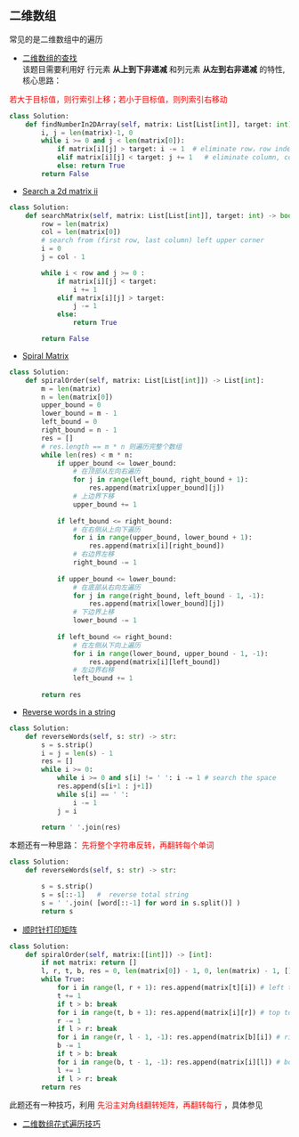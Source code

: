 ## 二维数组  
常见的是二维数组中的遍历 
- [ 二维数组的查找 ]( https://leetcode.cn/problems/er-wei-shu-zu-zhong-de-cha-zhao-lcof/description/ )   
该题目需要利用好 行元素 **从上到下非递减** 和列元素 **从左到右非递减** 的特性, 核心思路：

<font color="red"> 若大于目标值，则行索引上移；若小于目标值，则列索引右移动</font>  

```python 
class Solution:
    def findNumberIn2DArray(self, matrix: List[List[int]], target: int) -> bool:  
        i, j = len(matrix)-1, 0 
        while i >= 0 and j < len(matrix[0]): 
            if matrix[i][j] > target: i -= 1  # eliminate row，row index up
            elif matrix[i][j] < target: j += 1   # eliminate column, column index down 
            else: return True 
        return False  
```  

- [ Search a 2d matrix ii ]( https://leetcode.cn/problems/search-a-2d-matrix-ii/description/ ) 
```python 
class Solution:
    def searchMatrix(self, matrix: List[List[int]], target: int) -> bool: 
        row = len(matrix)  
        col = len(matrix[0])    
        # search from (first row, last column) left upper corner  
        i = 0 
        j = col - 1 

        while i < row and j >= 0 :  
            if matrix[i][j] < target: 
                i += 1
            elif matrix[i][j] > target:
                j -= 1
            else:
                return True 

        return False
```

- [ Spiral Matrix ]( https://leetcode.cn/problems/spiral-matrix/description/ )
```python 
class Solution:
    def spiralOrder(self, matrix: List[List[int]]) -> List[int]:
        m = len(matrix)
        n = len(matrix[0])
        upper_bound = 0
        lower_bound = m - 1
        left_bound = 0
        right_bound = n - 1
        res = []
        # res.length == m * n 则遍历完整个数组
        while len(res) < m * n:
            if upper_bound <= lower_bound:
                # 在顶部从左向右遍历
                for j in range(left_bound, right_bound + 1):
                    res.append(matrix[upper_bound][j])
                # 上边界下移
                upper_bound += 1
            
            if left_bound <= right_bound:
                # 在右侧从上向下遍历
                for i in range(upper_bound, lower_bound + 1):
                    res.append(matrix[i][right_bound])
                # 右边界左移
                right_bound -= 1
            
            if upper_bound <= lower_bound:
                # 在底部从右向左遍历
                for j in range(right_bound, left_bound - 1, -1):
                    res.append(matrix[lower_bound][j])
                # 下边界上移
                lower_bound -= 1
            
            if left_bound <= right_bound:
                # 在左侧从下向上遍历
                for i in range(lower_bound, upper_bound - 1, -1):
                    res.append(matrix[i][left_bound])
                # 左边界右移
                left_bound += 1
        
        return res
``` 

- [ Reverse words in a string ]( https://leetcode.cn/problems/reverse-words-in-a-string/description/ )
```python 
class Solution:
    def reverseWords(self, s: str) -> str: 
        s = s.strip() 
        i = j = len(s) - 1
        res = [] 
        while i >= 0:
            while i >= 0 and s[i] != ' ': i -= 1 # search the space 
            res.append(s[i+1 : j+1]) 
            while s[i] == ' ':
                i -= 1  
            j = i 

        return ' '.join(res) 
```
本题还有一种思路：<font color="red"> 先将整个字符串反转，再翻转每个单词 </font> 
```python 
class Solution:
    def reverseWords(self, s: str) -> str: 

        s = s.strip() 
        s = s[::-1]   #  reverse total string   
        s = ' '.join( [word[::-1] for word in s.split()] ) 
        return s 
``` 

- [ 顺时针打印矩阵 ]( https://leetcode.cn/problems/shun-shi-zhen-da-yin-ju-zhen-lcof/description/ )
```python 
class Solution:
    def spiralOrder(self, matrix:[[int]]) -> [int]:
        if not matrix: return []
        l, r, t, b, res = 0, len(matrix[0]) - 1, 0, len(matrix) - 1, []
        while True:
            for i in range(l, r + 1): res.append(matrix[t][i]) # left to right
            t += 1
            if t > b: break
            for i in range(t, b + 1): res.append(matrix[i][r]) # top to bottom
            r -= 1
            if l > r: break
            for i in range(r, l - 1, -1): res.append(matrix[b][i]) # right to left
            b -= 1
            if t > b: break
            for i in range(b, t - 1, -1): res.append(matrix[i][l]) # bottom to top
            l += 1
            if l > r: break
        return res
```
此题还有一种技巧，利用 <font color="red"> 先沿主对角线翻转矩阵，再翻转每行 </font>，具体参见 
- [二维数组花式遍历技巧](https://labuladong.github.io/algo/di-yi-zhan-da78c/shou-ba-sh-48c1d/er-wei-shu-150fb/)  

